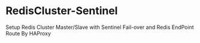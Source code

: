 # RedisCluster-Sentinel
Setup Redis Cluster Master/Slave with Sentinel Fail-over and Redis EndPoint Route By HAProxy
